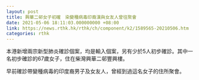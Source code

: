 ```yaml
---
layout: post
title: 興華二邨女子初確　染變種病毒印裔漢與女友人曾往聚會
date: 2021-05-06 18:11:03.000000000 +08:00
link: https://news.rthk.hk/rthk/ch/component/k2/1589565-20210506.htm
categories: rthk
---
```


本港新增兩宗新型肺炎確診個案，均是輸入個案，另有少於5人初步確診。其中一名初步確診的67歲女子，住在柴灣興華二邨豐興樓。

早前確診帶變種病毒的印度裔男子及女友人，曾經到過這名女子的住所聚會。
